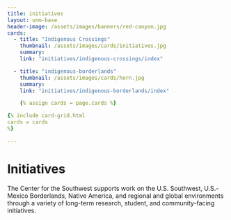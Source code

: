 ```yaml
---
title: initiatives
layout: unm-base
header-image: /assets/images/banners/red-canyon.jpg
cards: 
  - title: "Indigenous Crossings"
    thumbnail: /assets/images/cards/initiatives.jpg
    summary: 
    link: "initiatives/indigenous-crossings/index"

  - title: "indigenous-borderlands"
    thumbnail: /assets/images/cards/horn.jpg
    summary: 
    link: "initiatives/indigenous-borderlands/index"

    {% assign cards = page.cards %}

{% include card-grid.html 
cards = cards 
%}

---
```


# Initiatives
The Center for the Southwest supports work on the U.S. Southwest, U.S.-Mexico Borderlands, Native America, and regional and global environments through a variety of long-term research, student, and community-facing initiatives.



